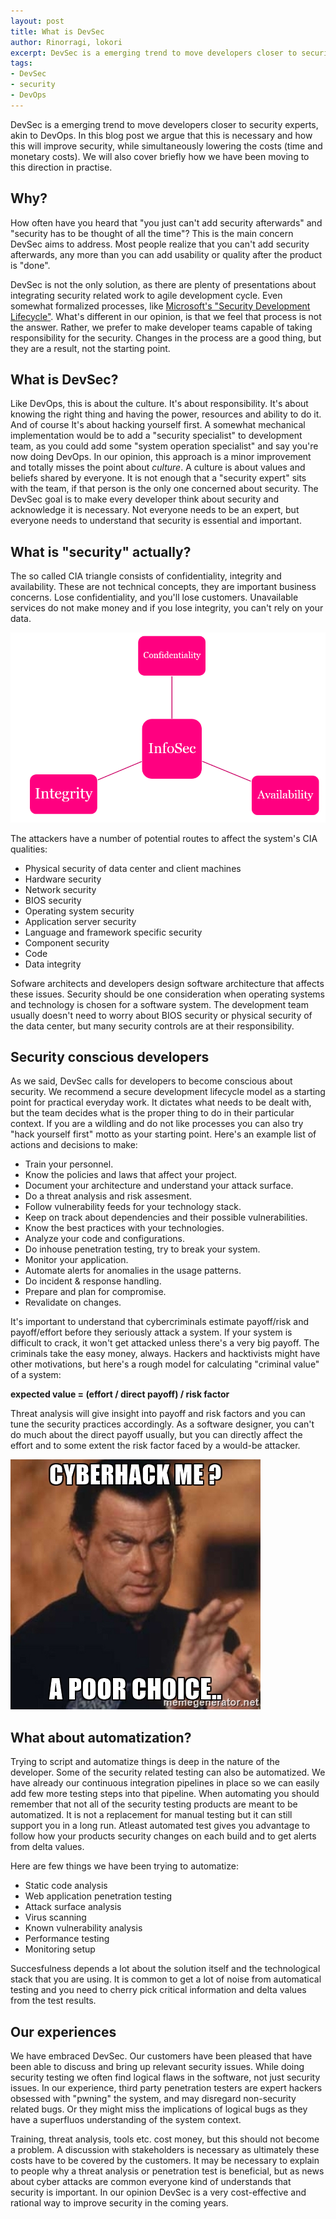 ```yaml
---
layout: post
title: What is DevSec
author: Rinorragi, lokori
excerpt: DevSec is a emerging trend to move developers closer to security experts, akin to DevOps. In this blog post we argue that this is necessary and how this will improve security, while simultaneously lowering the costs. We wil also cover how to do this in practice.
tags:  
- DevSec
- security
- DevOps
---
```


DevSec is a emerging trend to move developers closer to security experts, akin to DevOps. In this 
blog post we argue that this is necessary and how this will improve security, while simultaneously
lowering the costs (time and monetary costs). We will also cover briefly how we have been moving
to this direction in practise.

## Why?

How often have you heard that "you just can't add security afterwards" and 
"security has to be thought of all the time"? This is the main concern DevSec aims to address. Most people
realize that you can't add security afterwards, any more than you can add usability or quality after the product is "done".

DevSec is not the only solution, as there are plenty of presentations about integrating security related
work to agile development cycle. Even somewhat formalized processes, like 
[Microsoft's "Security Development Lifecycle"](https://www.microsoft.com/en-us/SDL/Discover/sdlagile.aspx). 
What's different in our opinion, is that we feel that process is not the answer. Rather, we prefer to make
developer teams capable of taking responsibility for the security. Changes in the process are a good thing,
but they are a result, not the starting point.

## What is DevSec?

Like DevOps, this is about the culture. It's about responsibility. It's about knowing the right thing and
having the power, resources and ability to do it. And of course It's about hacking yourself first. A somewhat mechanical implementation would be to add a
"security specialist" to development team, as you could add some "system operation specialist" and say you're now
doing DevOps. In our opinion, this approach is a minor improvement and totally misses the point about *culture*. A culture is about 
values and beliefs shared by everyone. It is not enough that a "security expert" sits with the team, if that person
is the only one concerned about security. The DevSec goal is to make every developer think about security and acknowledge 
it is necessary. Not everyone needs to be an expert, but everyone needs to understand that security is essential and important.

## What is "security" actually?

The so called CIA triangle consists of confidentiality, integrity and availability. These are not technical concepts, they are important business concerns. Lose confidentiality, and you'll lose customers. Unavailable services do not make money and if you lose integrity, you can't rely on your data. 

![CIA](/img/devsec/cia.png)

The attackers have a number of potential routes to affect the system's CIA qualities:

* Physical security of data center and client machines
* Hardware security
* Network security
* BIOS security 
* Operating system security
* Application server security
* Language and framework specific security 
* Component security
* Code
* Data integrity

Sofware architects and developers design software architecture that affects these issues. Security should be one consideration when operating systems and technology is chosen for a software system. The development team usually doesn't need to worry about BIOS security or physical security of the data center, but many security controls are at their responsibility.

## Security conscious developers

As we said, DevSec calls for developers to become conscious about security. We recommend a secure development lifecycle model as a starting point for practical everyday work. It dictates what needs to be dealt with, but the team decides what is the proper thing to do in their particular context. If you are a wildling and do not like processes you can also try "hack yourself first" motto as your starting point. Here's an example list of actions and decisions to make:

* Train your personnel.
* Know the policies and laws that affect your project.
* Document your architecture and understand your attack surface.
* Do a threat analysis and risk assesment.
* Follow vulnerability feeds for your technology stack.
* Keep on track about dependencies and their possible vulnerabilities.
* Know the best practices with your technologies.
* Analyze your code and configurations.
* Do inhouse penetration testing, try to break your system.
* Monitor your application.
* Automate alerts for anomalies in the usage patterns.
* Do incident & response handling.
* Prepare and plan for compromise.
* Revalidate on changes.

It's important to understand that cybercriminals estimate payoff/risk and payoff/effort before they seriously attack a system. If your system is difficult to crack, it won't get attacked unless there's a very big payoff. The criminals take the easy money, always.  Hackers and hacktivists might have other motivations, but here's a rough model for calculating "criminal value" of a system:

**expected value = (effort / direct payoff) / risk factor** 

Threat analysis will give insight into payoff and risk factors and you can tune the security practices accordingly. As a software designer, you can't do much about the direct payoff usually, but you can directly affect the effort and to some extent the risk factor faced by a would-be attacker. 

![Seagull](/img/devsec/seagull.jpg)

## What about automatization?

Trying to script and automatize things is deep in the nature of the developer. Some of the security related testing can also be automatized. We have already our continuous integration pipelines in place so we can easily add few more testing steps into that pipeline. When automating you should remember that not all of the security testing products are meant to be automatized. It is not a replacement for manual testing but it can still support you in a long run. Atleast automated test gives you advantage to follow how your products security changes on each build and to get alerts from delta values. 

Here are few things we have been trying to automatize:

* Static code analysis
* Web application penetration testing
* Attack surface analysis
* Virus scanning
* Known vulnerability analysis 
* Performance testing
* Monitoring setup

Succesfulness depends a lot about the solution itself and the technological stack that you are using. It is common to get a lot of noise from automatical testing and you need to cherry pick critical information and delta values from the test results. 

## Our experiences

We have embraced DevSec. Our customers have been pleased that have been able to discuss and bring up relevant security issues. While doing security testing we often find logical flaws in the software, not just security issues. In our experience, third party penetration testers are expert hackers obsessed with "pwning" the system, and may disregard non-security related bugs. Or they might miss the implications of logical bugs as they have a superfluos understanding of the system context.

Training, threat analysis, tools etc. cost money, but this should not become a problem. A discussion with stakeholders is necessary as ultimately these costs have to be covered by the customers. It may be necessary to explain to people why a threat analysis or penetration test is beneficial, but as news about cyber attacks are common everyone kind of understands that security is important. In our opinion DevSec is a very cost-effective and rational way to improve security in the coming years.

